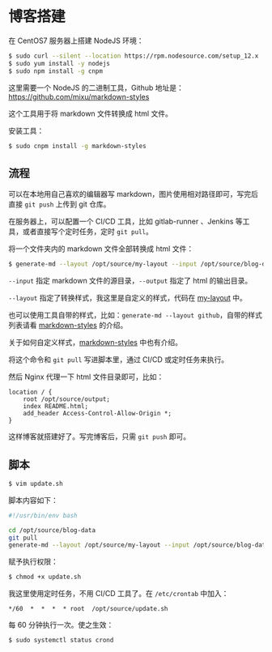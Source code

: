 # 博客搭建

在 CentOS7 服务器上搭建 NodeJS 环境：

```bash
$ sudo curl --silent --location https://rpm.nodesource.com/setup_12.x | bash -
$ sudo yum install -y nodejs
$ sudo npm install -g cnpm
```

这里需要一个 NodeJS 的二进制工具，Github 地址是：https://github.com/mixu/markdown-styles

这个工具用于将 markdown 文件转换成 html 文件。

安装工具：

```bash
$ sudo cnpm install -g markdown-styles
```



## 流程

可以在本地用自己喜欢的编辑器写 markdown，图片使用相对路径即可，写完后直接 `git push` 上传到 git 仓库。

在服务器上，可以配置一个 CI/CD 工具，比如 gitlab-runner 、Jenkins 等工具，或者直接写个定时任务，定时 `git pull`。

将一个文件夹内的 markdown 文件全部转换成 html 文件：

```bash
$ generate-md --layout /opt/source/my-layout --input /opt/source/blog-data/ --output /opt/source/output
```

`--input` 指定 markdown 文件的源目录，`--output` 指定了 html 的输出目录。

`--layout` 指定了转换样式，我这里是自定义的样式，代码在 [my-layout](my-layout) 中。

也可以使用工具自带的样式，比如：`generate-md --layout github`，自带的样式列表请看 [markdown-styles](https://github.com/mixu/markdown-styles) 的介绍。

关于如何自定义样式，[markdown-styles](https://github.com/mixu/markdown-styles) 中也有介绍。

将这个命令和 `git pull` 写进脚本里，通过 CI/CD 或定时任务来执行。

然后 Nginx 代理一下 html 文件目录即可，比如：

```
location / {
    root /opt/source/output;
    index README.html;
    add_header Access-Control-Allow-Origin *;
}
```

这样博客就搭建好了。写完博客后，只需 `git push` 即可。



## 脚本

```bash
$ vim update.sh
```

脚本内容如下：

```bash
#!/usr/bin/env bash

cd /opt/source/blog-data
git pull
generate-md --layout /opt/source/my-layout --input /opt/source/blog-data/ --output /opt/source/output
```

赋予执行权限：

```bash
$ chmod +x update.sh
```

我这里使用定时任务，不用 CI/CD 工具了。在 `/etc/crontab` 中加入：

```
*/60  *  *  *  * root  /opt/source/update.sh
```

每 60 分钟执行一次。使之生效：

```bash
$ sudo systemctl status crond
```



















